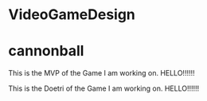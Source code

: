 # VideoGameDesign
<h1><b>cannonball</b></h1>

<p>This is the MVP of the Game I am working on. HELLO!!!!!!</p>
<p>This is the Doetri of the Game I am working on. HELLO!!!!!!</p>
